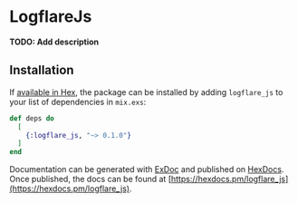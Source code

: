 # LogflareJs

**TODO: Add description**

## Installation

If [available in Hex](https://hex.pm/docs/publish), the package can be installed
by adding `logflare_js` to your list of dependencies in `mix.exs`:

```elixir
def deps do
  [
    {:logflare_js, "~> 0.1.0"}
  ]
end
```

Documentation can be generated with [ExDoc](https://github.com/elixir-lang/ex_doc)
and published on [HexDocs](https://hexdocs.pm). Once published, the docs can
be found at [https://hexdocs.pm/logflare_js](https://hexdocs.pm/logflare_js).

